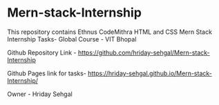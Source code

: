 # Mern-stack-Internship
 This repository contains Ethnus CodeMithra HTML and CSS Mern Stack Internship Tasks- Global Course - VIT Bhopal 

 Github Repository Link - https://github.com/hriday-sehgal/Mern-stack-Internship
 
 Github Pages link for tasks- https://hriday-sehgal.github.io/Mern-stack-Internship/
 
Owner - Hriday Sehgal
